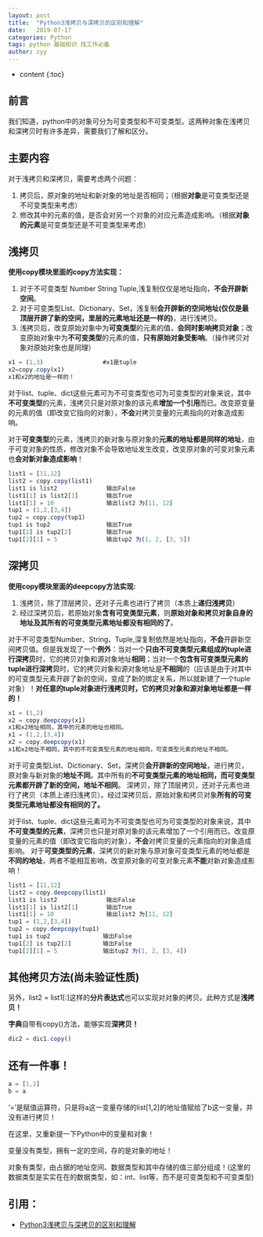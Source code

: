```yaml
---
layout: post
title:  "Python3浅拷贝与深拷贝的区别和理解"
date:   2019-07-17
categories: Python
tags: python 基础知识 找工作必备
author: zyy
---
```


* content
{:toc}

## 前言

我们知道，python中的对象可分为可变类型和不可变类型。这两种对象在浅拷贝和深拷贝时有许多差异，需要我们了解和区分。

## 主要内容

对于浅拷贝和深拷贝，需要考虑两个问题：
1. 拷贝后，原对象的地址和新对象的地址是否相同；（根据**对象**是可变类型还是不可变类型来考虑）
2. 修改其中的元素的值，是否会对另一个对象的对应元素造成影响。（根据**对象的元素**是可变类型还是不可变类型来考虑）




## 浅拷贝

**使用copy模块里面的copy方法实现：**
1. 对于不可变类型 Number String Tuple,浅复制仅仅是地址指向，**不会开辟新空间**。
2. 对于可变类型List、Dictionary、Set，浅复制**会开辟新的空间地址(仅仅是最顶层开辟了新的空间，里层的元素地址还是一样的)**，进行浅拷贝。
3. 浅拷贝后，改变原始对象中为**可变类型**的元素的值，**会同时影响拷贝对象**；改变原始对象中为**不可变类型**的元素的值，**只有原始对象受影响**。（操作拷贝对象对原始对象也是同理）

```js
x1 = (1,3)                 #x1是tuple
x2=copy.copy(x1)
x1和x2的地址是一样的！
```

对于list、tuple、dict这些元素可为不可变类型也可为可变类型的对象来说，其中**不可变类型**的元素，浅拷贝只是对原对象的该元素**增加一个引用**而已。改变原变量的元素的值（即改变它指向的对象），**不会**对拷贝变量的元素指向的对象造成影响。

对于**可变类型**的元素，浅拷贝的新对象与原对象的**元素的地址都是同样的地址**，由于可变对象的性质，修改对象不会导致地址发生改变，改变原对象的可变对象元素也**会对新对象造成影响**！

```js
list1 = [11,12]
list2 = copy.copy(list1)
list1 is list2              输出False    
list1[1] is list2[1]        输出True
list1[1] = 10               输出list2 为[11, 12]
tup1 = (1,2,[3,4])
tup2 = copy.copy(tup1)
tup1 is tup2                输出True
tup1[2] is tup2[2]          输出True
tup1[2][1] = 5              输出tup2 为(1, 2, [3, 5])
```

## 深拷贝

**使用copy模块里面的deepcopy方法实现:**

1. 浅拷贝，除了顶层拷贝，还对子元素也进行了拷贝（本质上**递归浅拷贝**）
2. 经过深拷贝后，若原始对象**含有可变类型元素**，则**原始对象和拷贝对象自身的地址及其所有的可变类型元素地址都没有相同的了**。

对于不可变类型Number、String、Tuple,深复制依然是地址指向，**不会**开辟新空间拷贝值。但是我发现了一个**例外**：当对一个**只由不可变类型元素组成的tuple进行深拷贝**时，它的拷贝对象和源对象地址**相同**；当对一个**包含有可变类型元素的tuple进行深拷贝**时，它的拷贝对象和源对象地址是**不相同**的（应该是由于对其中的可变类型元素开辟了新的空间，变成了新的绑定关系，所以就新建了一个tuple对象）！**对任意的tuple对象进行浅拷贝时，它的拷贝对象和源对象地址都是一样的！**

```js
x1 = (1,2)
x2 = copy.deepcopy(x1)
x1和x2地址相同，其中的元素的地址也相同。
x1 = (1,2,[3,4])
x2 = copy.deepcopy(x1)
x1和x2地址不相同，其中的不可变类型元素的地址相同，可变类型元素的地址不相同。
```

对于可变类型List、Dictionary、Set，深拷贝**会开辟新的空间地址**，进行拷贝，原对象与新对象的**地址不同**。其中所有的**不可变类型元素的地址相同，而可变类型元素都开辟了新的空间，地址不相同**。
深拷贝，除了顶层拷贝，还对子元素也进行了拷贝（本质上递归浅拷贝）。经过深拷贝后，原始对象和拷贝对象**所有的可变类型元素地址都没有相同的了。**

对于list、tuple、dict这些元素可为不可变类型也可为可变类型的对象来说，其中**不可变类型的元素**，深拷贝也只是对原对象的该元素增加了一个引用而已。改变原变量的元素的值（即改变它指向的对象），**不会**对拷贝变量的元素指向的对象造成影响。
对于**可变类型的元素**，深拷贝的新对象与原对象可变类型元素的地址都是**不同的地址**，两者不能相互影响，改变原对象的可变对象元素**不能**对新对象造成影响！

```js
list1 = [11,12]
list2 = copy.deepcopy(list1)
list1 is list2              输出False    
list1[1] is list2[1]        输出True
list1[1] = 10               输出list2 为[11, 12]
tup1 = (1,2,[3,4])
tup2 = copy.deepcopy(tup1)
tup1 is tup2               输出False
tup1[2] is tup2[2]         输出False
tup1[2][1] = 5             输出tup2 为(1, 2, [3, 4])
```


## 其他拷贝方法(尚未验证性质)
另外，list2 = list1[:]这样的**分片表达式**也可以实现对对象的拷贝。此种方式是**浅拷贝！**

**字典**自带有copy()方法，能够实现**深拷贝！**
```js
dic2 = dic1.copy()
```

## 还有一件事！

```js
a = [1,2]
b = a
```
‘=’是赋值运算符，只是将a这一变量存储的list[1,2]的地址值赋给了b这一变量，并没有进行拷贝！

在这里，又重新提一下Python中的变量和对象！

变量没有类型，拥有一定的空间，存的是对象的地址！

对象有类型，由占据的地址空间、数据类型和其中存储的值三部分组成！(这里的数据类型是实实在在的数据类型，如：int、list等，而不是可变类型和不可变类型)


## 引用：


- [Python3浅拷贝与深拷贝的区别和理解](https://www.jianshu.com/p/03dce38cc97e)
